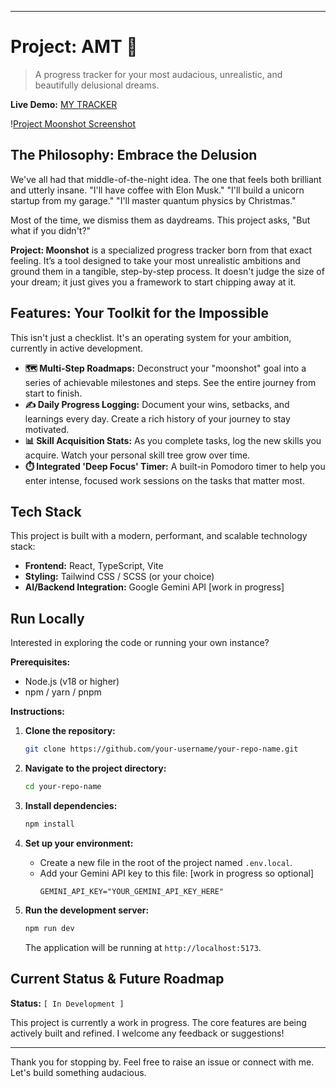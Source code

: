 
-----

# Project: AMT 🚀

> A progress tracker for your most audacious, unrealistic, and beautifully delusional dreams.

[](https://reactjs.org/)
[](https://www.typescriptlang.org/)
[](https://vitejs.dev/)

**Live Demo:** [MY TRACKER](https://my-tracker-lime.vercel.app/)

\![Project Moonshot Screenshot](`./screenshot.png`)

## The Philosophy: Embrace the Delusion

We've all had that middle-of-the-night idea. The one that feels both brilliant and utterly insane. "I'll have coffee with Elon Musk." "I'll build a unicorn startup from my garage." "I'll master quantum physics by Christmas."

Most of the time, we dismiss them as daydreams. This project asks, "But what if you didn't?"

**Project: Moonshot** is a specialized progress tracker born from that exact feeling. It’s a tool designed to take your most unrealistic ambitions and ground them in a tangible, step-by-step process. It doesn't judge the size of your dream; it just gives you a framework to start chipping away at it.

## Features: Your Toolkit for the Impossible

This isn't just a checklist. It's an operating system for your ambition, currently in active development.

  * **🗺️ Multi-Step Roadmaps:** Deconstruct your "moonshot" goal into a series of achievable milestones and steps. See the entire journey from start to finish.
  * **✍️ Daily Progress Logging:** Document your wins, setbacks, and learnings every day. Create a rich history of your journey to stay motivated.
  * **📊 Skill Acquisition Stats:** As you complete tasks, log the new skills you acquire. Watch your personal skill tree grow over time.
  * **⏱️ Integrated 'Deep Focus' Timer:** A built-in Pomodoro timer to help you enter intense, focused work sessions on the tasks that matter most.

## Tech Stack

This project is built with a modern, performant, and scalable technology stack:

  * **Frontend:** React, TypeScript, Vite
  * **Styling:** Tailwind CSS / SCSS (or your choice)
  * **AI/Backend Integration:** Google Gemini API [work in progress]

## Run Locally

Interested in exploring the code or running your own instance?

**Prerequisites:**

  * Node.js (v18 or higher)
  * npm / yarn / pnpm

**Instructions:**

1.  **Clone the repository:**

    ```bash
    git clone https://github.com/your-username/your-repo-name.git
    ```

2.  **Navigate to the project directory:**

    ```bash
    cd your-repo-name
    ```

3.  **Install dependencies:**

    ```bash
    npm install
    ```

4.  **Set up your environment:**

      * Create a new file in the root of the project named `.env.local`.
      * Add your Gemini API key to this file:  [work in progress so optional]
        ```env
        GEMINI_API_KEY="YOUR_GEMINI_API_KEY_HERE" 
        ```

5.  **Run the development server:**

    ```bash
    npm run dev
    ```

    The application will be running at `http://localhost:5173`.

## Current Status & Future Roadmap

**Status:** `[ In Development ]`

This project is currently a work in progress. The core features are being actively built and refined. I welcome any feedback or suggestions\!

-----

Thank you for stopping by. Feel free to raise an issue or connect with me. Let's build something audacious.
